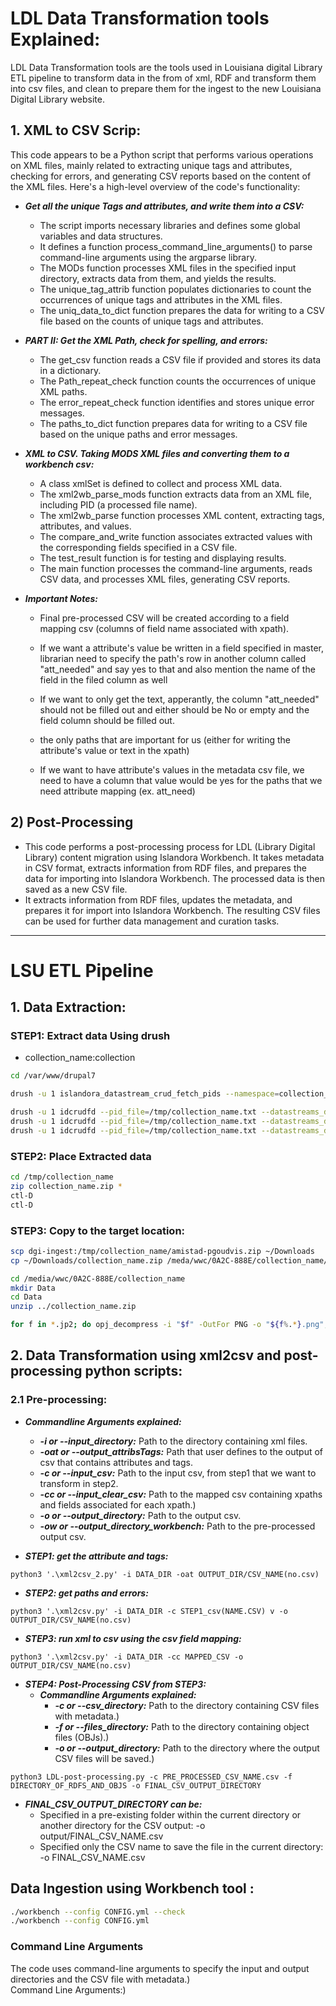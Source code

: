 # LDL Data Transformation tools Explained:
LDL Data Transformation tools are the tools used in Louisiana digital Library ETL pipeline to transform data in the from of xml, RDF and transform them into csv files, and clean to prepare them for the ingest to the new Louisiana Digital Library website.

## 1. XML to CSV Scrip:
This code appears to be a Python script that performs various operations on XML files, mainly related to extracting unique tags and attributes, checking for errors, and generating CSV reports based on the content of the XML files. Here's a high-level overview of the code's functionality: </br>

- ***Get all the unique Tags and attributes, and write them into a CSV:***
    - The script imports necessary libraries and defines some global variables and data structures. </br>
    - It defines a function process_command_line_arguments() to parse command-line arguments using the argparse library.</br>
    - The MODs function processes XML files in the specified input directory, extracts data from them, and yields the results.</br>
    - The unique_tag_attrib function populates dictionaries to count the occurrences of unique tags and attributes in the XML files.</br>
    - The uniq_data_to_dict function prepares the data for writing to a CSV file based on the counts of unique tags and attributes.</br>


- ***PART II: Get the XML Path, check for spelling, and errors:***
    - The get_csv function reads a CSV file if provided and stores its data in a dictionary.</br>
    - The Path_repeat_check function counts the occurrences of unique XML paths.</br>
    - The error_repeat_check function identifies and stores unique error messages.</br>
    - The paths_to_dict function prepares data for writing to a CSV file based on the unique paths and error messages.</br>


- ***XML to CSV. Taking MODS XML files and converting them to a workbench csv:***
    - A class xmlSet is defined to collect and process XML data.</br>
    - The xml2wb_parse_mods function extracts data from an XML file, including PID (a processed file name).</br>
    - The xml2wb_parse function processes XML content, extracting tags, attributes, and values.</br>
    - The compare_and_write function associates extracted values with the corresponding fields specified in a CSV file.</br>
    - The test_result function is for testing and displaying results.</br>
    - The main function processes the command-line arguments, reads CSV data, and processes XML files, generating CSV reports.</br>


- ***Important Notes:***
    - Final pre-processed CSV will be created according to a field mapping csv (columns of field name associated with xpath).

    - If we want a attribute's value be written in a field specified in master, librarian need to specify the path's row in another column called "att_needed" and say yes to that and also mention the name of the field in the filed column as well

    - If we want to only get the text, apperantly, the column "att_needed" should not be filled out and either should be No or empty and the field column should be filled out.

    - the only paths that are important for us (either for writing the attribute's value or text in the xpath)

    - If we want to have attribute's values in the metadata csv file, we need to have a column that value would be yes for the paths that we need attribute mapping (ex. att_need)


## 2) Post-Processing 
- This code performs a post-processing process for LDL (Library Digital Library) content migration using Islandora Workbench. It takes metadata in CSV format, extracts information from RDF files, and prepares the data for importing into Islandora Workbench. The processed data is then saved as a new CSV file.
- It extracts information from RDF files, updates the metadata, and prepares it for import into Islandora Workbench. The resulting CSV files can be used for further data management and curation tasks.</br>

***************

# LSU ETL Pipeline
## 1. Data Extraction:
### STEP1: Extract data Using drush
- collection_name:collection
```sh
cd /var/www/drupal7

drush -u 1 islandora_datastream_crud_fetch_pids --namespace=collection_name --pid_file=/tmp/collection_name.txt

drush -u 1 idcrudfd --pid_file=/tmp/collection_name.txt --datastreams_directory=/tmp/collection_name --dsid=MODS
drush -u 1 idcrudfd --pid_file=/tmp/collection_name.txt --datastreams_directory=/tmp/collection_name --dsid=RELS-EXT
drush -u 1 idcrudfd --pid_file=/tmp/collection_name.txt --datastreams_directory=/tmp/collection_name --dsid=OBJ
```

### STEP2: Place Extracted data
```sh
cd /tmp/collection_name
zip collection_name.zip *
ctl-D
ctl-D
```
### STEP3: Copy to the target location:
```sh
scp dgi-ingest:/tmp/collection_name/amistad-pgoudvis.zip ~/Downloads
cp ~/Downloads/collection_name.zip /meda/wwc/0A2C-888E/collection_name/

cd /media/wwc/0A2C-888E/collection_name
mkdir Data
cd Data
unzip ../collection_name.zip 

for f in *.jp2; do opj_decompress -i "$f" -OutFor PNG -o "${f%.*}.png"; done;
```

## 2. Data Transformation using xml2csv and post-processing python scripts:
### 2.1 Pre-processing:
- ***Commandline Arguments explained:***
  - ***-i or --input_directory:*** Path to the directory containing xml files.
  - ***-oat or --output_attribsTags:*** Path that user defines to the output of csv that contains attributes and tags.
  - ***-c or --input_csv:*** Path to the input csv, from step1 that we want to transform in step2.
  - ***-cc or --input_clear_csv:*** Path to the mapped csv containing xpaths and fields associated for each xpath.)
  - ***-o or --output_directory:*** Path to the output csv.
  - ***-ow or --output_directory_workbench:*** Path to the pre-processed output csv.

- ***STEP1: get the attribute and tags:***

```python3 '.\xml2csv_2.py' -i DATA_DIR -oat OUTPUT_DIR/CSV_NAME(no.csv)```

- ***STEP2: get paths and errors:*** 

```python3 '.\xml2csv.py' -i DATA_DIR -c STEP1_csv(NAME.CSV) v -o OUTPUT_DIR/CSV_NAME(no.csv)```


- ***STEP3: run xml to csv using the csv field mapping:***

```python3 '.\xml2csv.py' -i DATA_DIR -cc MAPPED_CSV -o OUTPUT_DIR/CSV_NAME(no.csv)```


- ***STEP4: Post-Processing CSV from STEP3:***
  - ***Commandline Arguments explained:***
    - ***-c or --csv_directory:*** Path to the directory containing CSV files with metadata.)
    - ***-f or --files_directory:*** Path to the directory containing object files (OBJs).)
    - ***-o or --output_directory:*** Path to the directory where the output CSV files will be saved.)

```python3 LDL-post-processing.py -c PRE_PROCESSED_CSV_NAME.csv -f DIRECTORY_OF_RDFS_AND_OBJS -o FINAL_CSV_OUTPUT_DIRECTORY```

  - ***FINAL_CSV_OUTPUT_DIRECTORY can be:***
    - Specified in a pre-existing folder within the current directory or another directory for the CSV output: -o output/FINAL_CSV_NAME.csv
    - Specified only the CSV name to save the file in the current directory: -o FINAL_CSV_NAME.csv



## Data Ingestion using Workbench tool :
```sh
./workbench --config CONFIG.yml --check
./workbench --config CONFIG.yml 
```


### Command Line Arguments
The code uses command-line arguments to specify the input and output directories and the CSV file with metadata.)</br>
Command Line Arguments:)</br>







